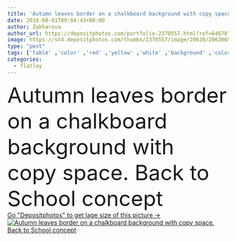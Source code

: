 ```yaml
---
title: 'Autumn leaves border on a chalkboard background with copy space. Back to School concept'
date: 2018-08-01T09:04:43+00:00
author: Zakharova
author_url: https://depositphotos.com/portfolio-2370557.html?ref=64678756
image: https://st4.depositphotos.com/thumbs/2370557/image/20620/206206540/api_thumb_450.jpg?forcejpeg=true
type: "post"
tags: ['table' ,'color' ,'red' ,'yellow' ,'white' ,'background' ,'colorful' ,'holiday' ,'closeup' ,'empty' ,'season' ,'texture' ,'autumn' ,'leaves' ,'maple' ,'orange' ,'colourful' ,'brown' ,'wooden' ,'board' ,'fall' ,'october' ,'black' ,'border' ,'card' ,'foliage' ,'frame' ,'vintage' ,'banner' ,'back' ,'harvest' ,'backdrop' ,'school' ,'desk' ,'copyspace' ,'education' ,'homework' ,'halloween' ,'teach' ,'autumnal' ,'blackboard' ,'classroom' ,'chalk' ,'thanksgiving' ,'chalkboard' ,'autumn leaves' ,'back to school' ,'flat lay' ,'halkboard' ,'flatlay' ]
categories: 
  - flatlay
---
```

<div aling="center">
            <font size="60"> Autumn leaves border on a chalkboard background with copy space. Back to School concept</font>   
</div>
<div>
    <a href='https://st4.depositphotos.com/thumbs/2370557/image/20620/206206540/api_thumb_450.jpg?forcejpeg=true?ref=64678756' target=_blank > Go "Depositphotos" to get lage size of this picture ->
        <img href='https://st4.depositphotos.com/thumbs/2370557/image/20620/206206540/api_thumb_450.jpg?forcejpeg=true?ref=64678756' src='https://st4.depositphotos.com/2370557/20620/i/950/depositphotos_206206540-stock-photo-autumn-leaves-border-chalkboard-background.jpg?forcejpeg=true' alt='Autumn leaves border on a chalkboard background with copy space. Back to School concept' >
    </a>
</div>
